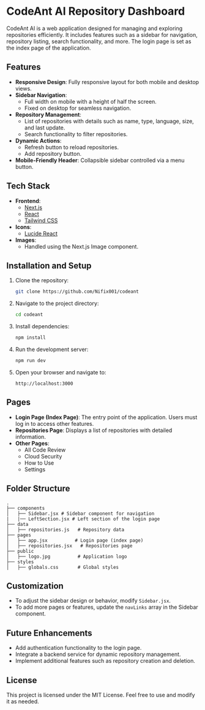 # CodeAnt AI Repository Dashboard

CodeAnt AI is a web application designed for managing and exploring repositories efficiently. It includes features such as a sidebar for navigation, repository listing, search functionality, and more. The login page is set as the index page of the application.

## Features

- **Responsive Design**: Fully responsive layout for both mobile and desktop views.
- **Sidebar Navigation**:
  - Full width on mobile with a height of half the screen.
  - Fixed on desktop for seamless navigation.
- **Repository Management**:
  - List of repositories with details such as name, type, language, size, and last update.
  - Search functionality to filter repositories.
- **Dynamic Actions**:
  - Refresh button to reload repositories.
  - Add repository button.
- **Mobile-Friendly Header**: Collapsible sidebar controlled via a menu button.

## Tech Stack

- **Frontend**:
  - [Next.js](https://nextjs.org/)
  - [React](https://reactjs.org/)
  - [Tailwind CSS](https://tailwindcss.com/)
- **Icons**:
  - [Lucide React](https://lucide.dev/)
- **Images**:
  - Handled using the Next.js Image component.

## Installation and Setup

1. Clone the repository:

   ```bash
   git clone https://github.com/Nifix001/codeant
   ```

2. Navigate to the project directory:

   ```bash
   cd codeant
   ```

3. Install dependencies:

   ```bash
   npm install
   ```

4. Run the development server:

   ```bash
   npm run dev
   ```

5. Open your browser and navigate to:

   ```
   http://localhost:3000
   ```

## Pages

- **Login Page (Index Page)**: The entry point of the application. Users must log in to access other features.
- **Repositories Page**: Displays a list of repositories with detailed information.
- **Other Pages**:
  - All Code Review
  - Cloud Security
  - How to Use
  - Settings

## Folder Structure

```
.
├── components
│   ├── Sidebar.jsx # Sidebar component for navigation
|   |── LeftSection.jsx # Left section of the login page
├── data
│   ├── repositories.js   # Repository data
├── pages
│   ├── app.jsx          # Login page (index page)
│   ├── repositories.jsx   # Repositories page
├── public
│   ├── logo.jpg          # Application logo
├── styles
│   ├── globals.css       # Global styles
```

## Customization

- To adjust the sidebar design or behavior, modify `Sidebar.jsx`.
- To add more pages or features, update the `navLinks` array in the Sidebar component.

## Future Enhancements

- Add authentication functionality to the login page.
- Integrate a backend service for dynamic repository management.
- Implement additional features such as repository creation and deletion.

## License

This project is licensed under the MIT License. Feel free to use and modify it as needed.

